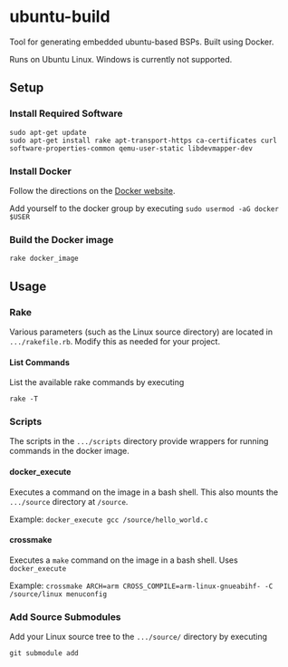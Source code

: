 # ubuntu-build
Tool for generating embedded ubuntu-based BSPs.  Built using Docker.

Runs on Ubuntu Linux.  Windows is currently not supported.

## Setup

### Install Required Software

```
sudo apt-get update
sudo apt-get install rake apt-transport-https ca-certificates curl software-properties-common qemu-user-static libdevmapper-dev
```

### Install Docker

Follow the directions on the [Docker website](https://docs.docker.com/install/linux/docker-ce/ubuntu/).

Add yourself to the docker group by executing `sudo usermod -aG docker $USER`

### Build the Docker image

`rake docker_image`

## Usage

### Rake

Various parameters (such as the Linux source directory) are located in `.../rakefile.rb`.  Modify this as needed for your project.

#### List Commands

List the available rake commands by executing

`rake -T`

### Scripts

The scripts in the `.../scripts` directory provide wrappers for running commands in the docker image.

#### docker_execute

Executes a command on the image in a bash shell.  This also mounts the `.../source` directory at `/source`.

Example: `docker_execute gcc /source/hello_world.c`

#### crossmake

Executes a `make` command on the image in a bash shell.  Uses `docker_execute`

Example: `crossmake ARCH=arm CROSS_COMPILE=arm-linux-gnueabihf- -C /source/linux menuconfig`

### Add Source Submodules

Add your Linux source tree to the `.../source/` directory by executing

`git submodule add `
